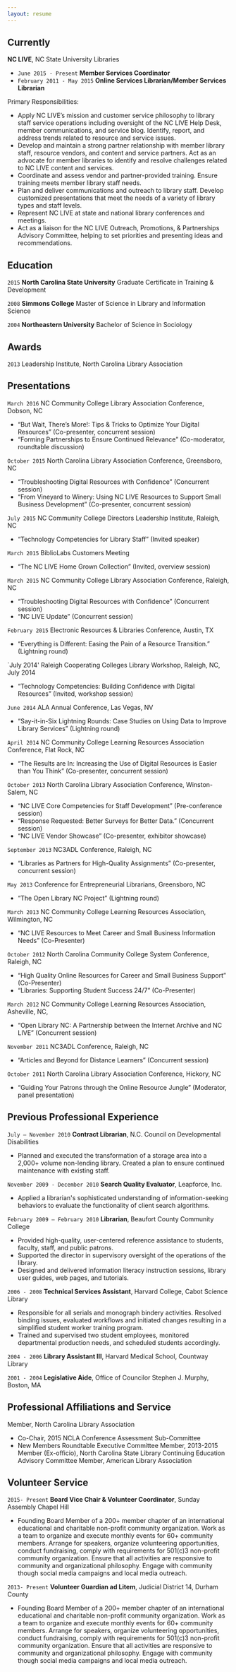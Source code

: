 ```yaml
---
layout: resume
---
```

## Currently

__NC LIVE__, NC State University Libraries
- `June 2015 - Present` __Member Services Coordinator__
- `February 2011 - May 2015` __Online Services Librarian/Member Services Librarian__

Primary Responsibilities: 
- Apply NC LIVE’s mission and customer service philosophy to library staff service operations including oversight of the NC LIVE Help Desk, member communications, and service blog.  Identify, report, and address trends related to resource and service issues.
- Develop and maintain a strong partner relationship with member library staff, resource vendors, and content and service partners.  Act as an advocate for member libraries to identify and resolve challenges related to NC LIVE content and services.
- Coordinate and assess vendor and partner-provided training.  Ensure training meets member library staff needs.
- Plan and deliver communications and outreach to library staff.  Develop customized presentations that meet the needs of a variety of library types and staff levels.
- Represent NC LIVE at state and national library conferences and meetings.
- Act as a liaison for the NC LIVE Outreach, Promotions, & Partnerships Advisory Committee, helping to set priorities and presenting ideas and recommendations. 


## Education

`2015`
__North Carolina State University__
Graduate Certificate in Training & Development

`2008`
__Simmons College__
Master of Science in Library and Information Science

`2004`
__Northeastern University__
Bachelor of Science in Sociology 

## Awards

`2013`
Leadership Institute, North Carolina Library Association 


## Presentations

`March 2016`
NC Community College Library Association Conference, Dobson, NC
- “But Wait, There’s More!: Tips & Tricks to Optimize Your Digital Resources” (Co-presenter, concurrent session)
- “Forming Partnerships to Ensure Continued Relevance” (Co-moderator, roundtable discussion)

`October 2015`
North Carolina Library Association Conference, Greensboro, NC
- “Troubleshooting Digital Resources with Confidence” (Concurrent session)
- “From Vineyard to Winery: Using NC LIVE Resources to Support Small Business Development” (Co-presenter, concurrent session)

`July 2015`
NC Community College Directors Leadership Institute, Raleigh, NC
- “Technology Competencies for Library Staff” (Invited speaker)

`March 2015`
BiblioLabs Customers Meeting 
- “The NC LIVE Home Grown Collection” (Invited, overview session)

`March 2015`
NC Community College Library Association Conference, Raleigh, NC
- “Troubleshooting Digital Resources with Confidence” (Concurrent session)
- “NC LIVE Update” (Concurrent session)

`February 2015`
Electronic Resources & Libraries Conference, Austin, TX
- “Everything is Different: Easing the Pain of a Resource Transition.” (Lightning round)

`July 2014'
Raleigh Cooperating Colleges Library Workshop, Raleigh, NC, July 2014
- “Technology Competencies: Building Confidence with Digital Resources” (Invited, workshop session)

`June 2014`
ALA Annual Conference, Las Vegas, NV
- “Say-it-in-Six Lightning Rounds: Case Studies on Using Data to Improve Library Services” (Lightning round)

`April 2014`
NC Community College Learning Resources Association Conference, Flat Rock, NC
- “The Results are In: Increasing the Use of Digital Resources is Easier than You Think” (Co-presenter, concurrent session)

`October 2013`
North Carolina Library Association Conference, Winston-Salem, NC
- “NC LIVE Core Competencies for Staff Development” (Pre-conference session)
- “Response Requested: Better Surveys for Better Data.” (Concurrent session)
- “NC LIVE Vendor Showcase” (Co-presenter, exhibitor showcase)

`September 2013`
NC3ADL Conference, Raleigh, NC
- “Libraries as Partners for High-Quality Assignments” (Co-presenter, concurrent session)

`May 2013`
Conference for Entrepreneurial Librarians, Greensboro, NC
- “The Open Library NC Project” (Lightning round)

`March 2013`
NC Community College Learning Resources Association, Wilmington, NC
- “NC LIVE Resources to Meet Career and Small Business Information Needs” (Co-Presenter)

`October 2012`
North Carolina Community College System Conference, Raleigh, NC
- “High Quality Online Resources for Career and Small Business Support” (Co-Presenter)
- “Libraries: Supporting Student Success 24/7” (Co-Presenter)

`March 2012`
NC Community College Learning Resources Association, Asheville, NC, 
- “Open Library NC: A Partnership between the Internet Archive and NC LIVE” (Concurrent session)

`November 2011`
NC3ADL Conference, Raleigh, NC 
- “Articles and Beyond for Distance Learners” (Concurrent session)

`October 2011`
North Carolina Library Association Conference, Hickory, NC
- “Guiding Your Patrons through the Online Resource Jungle” (Moderator, panel presentation)


## Previous Professional Experience

`July – November 2010`
__Contract Librarian__, N.C. Council on Developmental Disabilities
- Planned and executed the transformation of a storage area into a 2,000+ volume non-lending library.  Created a plan to ensure continued maintenance with existing staff.

`November 2009 - December 2010`
__Search Quality Evaluator__, Leapforce, Inc.
- Applied a librarian's sophisticated understanding of information-seeking behaviors to evaluate the functionality of client search algorithms.

`February 2009 – February 2010`
__Librarian__, Beaufort County Community College                  
- Provided high-quality, user-centered reference assistance to students, faculty, staff, and public patrons. 
- Supported the director in supervisory oversight of the operations of the library. 
- Designed and delivered information literacy instruction sessions, library user guides, web pages, and tutorials. 
           
`2006 - 2008`
__Technical Services Assistant__, Harvard College, Cabot Science Library                       
- Responsible for all serials and monograph bindery activities. Resolved binding issues, evaluated workflows and initiated changes resulting in a simplified student worker training program. 
- Trained and supervised two student employees, monitored departmental production needs, and scheduled students accordingly. 
 
`2004 - 2006`
__Library Assistant III__, Harvard Medical School, Countway Library 

`2001 - 2004`
__Legislative Aide__, Office of Councilor Stephen J. Murphy, Boston, MA 

## Professional Affiliations and Service

Member, North Carolina Library Association
- Co-Chair, 2015 NCLA Conference Assessment Sub-Committee
- New Members Roundtable Executive Committee Member, 2013-2015
Member (Ex-officio), North Carolina State Library Continuing Education Advisory Committee
Member, American Library Association

## Volunteer Service

`2015- Present`
__Board Vice Chair & Volunteer Coordinator__, Sunday Assembly Chapel Hill
- Founding Board Member of a 200+ member chapter of an international educational and charitable non-profit community organization.  Work as a team to organize and execute monthly events for 60+ community members.  Arrange for speakers, organize volunteering opportunities, conduct fundraising, comply with requirements for 501(c)3 non-profit community organization.  Ensure that all activities are responsive to community and organizational philosophy.  Engage with community though social media campaigns and local media outreach.

`2013- Present`
__Volunteer Guardian ad Litem__, Judicial District 14, Durham County
- Founding Board Member of a 200+ member chapter of an international educational and charitable non-profit community organization.  Work as a team to organize and execute monthly events for 60+ community members.  Arrange for speakers, organize volunteering opportunities, conduct fundraising, comply with requirements for 501(c)3 non-profit community organization.  Ensure that all activities are responsive to community and organizational philosophy.  Engage with community though social media campaigns and local media outreach.

<!-- ### Footer

Last updated: April 2016 -->


